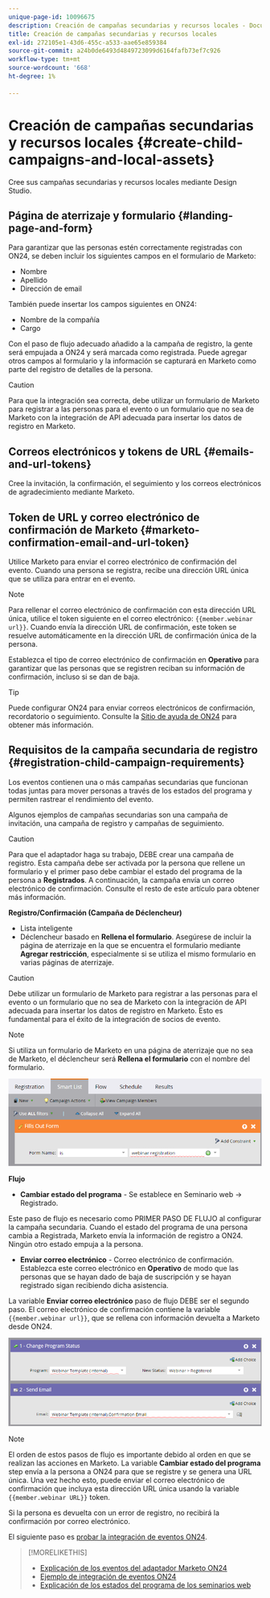 ```yaml
---
unique-page-id: 10096675
description: Creación de campañas secundarias y recursos locales - Documentos de Marketo - Documentación del producto
title: Creación de campañas secundarias y recursos locales
exl-id: 272105e1-43d6-455c-a533-aae65e859384
source-git-commit: a24b0de6493d4849723099d6164fafb73ef7c926
workflow-type: tm+mt
source-wordcount: '668'
ht-degree: 1%

---
```


# Creación de campañas secundarias y recursos locales {#create-child-campaigns-and-local-assets}

Cree sus campañas secundarias y recursos locales mediante Design Studio.

## Página de aterrizaje y formulario {#landing-page-and-form}

Para garantizar que las personas estén correctamente registradas con ON24, se deben incluir los siguientes campos en el formulario de Marketo:

* Nombre
* Apellido
* Dirección de email

También puede insertar los campos siguientes en ON24:

* Nombre de la compañía
* Cargo

Con el paso de flujo adecuado añadido a la campaña de registro, la gente será empujada a ON24 y será marcada como registrada. Puede agregar otros campos al formulario y la información se capturará en Marketo como parte del registro de detalles de la persona.

>[!CAUTION]
>
>Para que la integración sea correcta, debe utilizar un formulario de Marketo para registrar a las personas para el evento o un formulario que no sea de Marketo con la integración de API adecuada para insertar los datos de registro en Marketo.

## Correos electrónicos y tokens de URL {#emails-and-url-tokens}

Cree la invitación, la confirmación, el seguimiento y los correos electrónicos de agradecimiento mediante Marketo.

## Token de URL y correo electrónico de confirmación de Marketo {#marketo-confirmation-email-and-url-token}

Utilice Marketo para enviar el correo electrónico de confirmación del evento. Cuando una persona se registra, recibe una dirección URL única que se utiliza para entrar en el evento.

>[!NOTE]
>
>Para rellenar el correo electrónico de confirmación con esta dirección URL única, utilice el token siguiente en el correo electrónico: `{{member.webinar url}}`. Cuando envía la dirección URL de confirmación, este token se resuelve automáticamente en la dirección URL de confirmación única de la persona.
>
>Establezca el tipo de correo electrónico de confirmación en **Operativo** para garantizar que las personas que se registren reciban su información de confirmación, incluso si se dan de baja.

>[!TIP]
>
>Puede configurar ON24 para enviar correos electrónicos de confirmación, recordatorio o seguimiento. Consulte la [Sitio de ayuda de ON24](https://www.on24.com/live-webcast-elite/) para obtener más información.

## Requisitos de la campaña secundaria de registro {#registration-child-campaign-requirements}

Los eventos contienen una o más campañas secundarias que funcionan todas juntas para mover personas a través de los estados del programa y permiten rastrear el rendimiento del evento.

Algunos ejemplos de campañas secundarias son una campaña de invitación, una campaña de registro y campañas de seguimiento.

>[!CAUTION]
>
>Para que el adaptador haga su trabajo, DEBE crear una campaña de registro. Esta campaña debe ser activada por la persona que rellene un formulario y el primer paso debe cambiar el estado del programa de la persona a **Registrados**. A continuación, la campaña envía un correo electrónico de confirmación. Consulte el resto de este artículo para obtener más información.

**Registro/Confirmación (Campaña de Déclencheur)**

* Lista inteligente
* Déclencheur basado en **Rellena el formulario**. Asegúrese de incluir la página de aterrizaje en la que se encuentra el formulario mediante **Agregar restricción**, especialmente si se utiliza el mismo formulario en varias páginas de aterrizaje.

>[!CAUTION]
>
>Debe utilizar un formulario de Marketo para registrar a las personas para el evento o un formulario que no sea de Marketo con la integración de API adecuada para insertar los datos de registro en Marketo. Esto es fundamental para el éxito de la integración de socios de evento.

>[!NOTE]
>
>Si utiliza un formulario de Marketo en una página de aterrizaje que no sea de Marketo, el déclencheur será **Rellena el formulario** con el nombre del formulario.

![](assets/image2015-12-22-15-3a20-3a51.png)

**Flujo**

* **Cambiar estado del programa** - Se establece en Seminario web -> Registrado.

Este paso de flujo es necesario como PRIMER PASO DE FLUJO al configurar la campaña secundaria. Cuando el estado del programa de una persona cambia a Registrada, Marketo envía la información de registro a ON24. Ningún otro estado empuja a la persona.

* **Enviar correo electrónico** - Correo electrónico de confirmación. Establezca este correo electrónico en **Operativo** de modo que las personas que se hayan dado de baja de suscripción y se hayan registrado sigan recibiendo dicha asistencia.

La variable **Enviar correo electrónico** paso de flujo DEBE ser el segundo paso. El correo electrónico de confirmación contiene la variable `{{member.webinar url}}`, que se rellena con información devuelta a Marketo desde ON24.

![](assets/image2015-12-22-15-3a29-3a50.png)

>[!NOTE]
>
>El orden de estos pasos de flujo es importante debido al orden en que se realizan las acciones en Marketo. La variable **Cambiar estado del programa** step envía a la persona a ON24 para que se registre y se genera una URL única. Una vez hecho esto, puede enviar el correo electrónico de confirmación que incluya esta dirección URL única usando la variable `{{member.webinar URL}}` token.
>
>Si la persona es devuelta con un error de registro, no recibirá la confirmación por correo electrónico.

El siguiente paso es [probar la integración de eventos ON24](/help/marketo/product-docs/demand-generation/events/create-an-event/create-an-event-with-the-marketo-on24-adapter/test-your-on24-event-integration.md).

>[!MORELIKETHIS]
>
>* [Explicación de los eventos del adaptador Marketo ON24](/help/marketo/product-docs/demand-generation/events/create-an-event/create-an-event-with-the-marketo-on24-adapter/understanding-marketo-on24-adapter-events.md)
>* [Ejemplo de integración de eventos ON24](/help/marketo/product-docs/demand-generation/events/create-an-event/create-an-event-with-the-marketo-on24-adapter/example-on24-event-integration.md)
>* [Explicación de los estados del programa de los seminarios web](/help/marketo/product-docs/demand-generation/events/create-an-event/create-an-event-with-the-marketo-on24-adapter/understanding-webinar-program-statuses.md)

